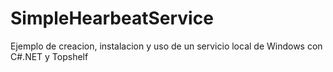 # SimpleHearbeatService
Ejemplo de creacion, instalacion y uso de un servicio local de Windows con C#.NET y Topshelf
